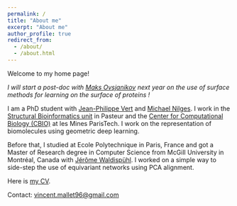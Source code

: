```yaml
---
permalink: /
title: "About me"
excerpt: "About me"
author_profile: true
redirect_from: 
  - /about/
  - /about.html
---
```


Welcome to my home page!

_I will start a post-doc with [Maks Ovsjanikov](https://scholar.google.fr/citations?user=0IsSPNEAAAAJ&hl=en) next year on the use of surface methods for learning on the surface of proteins !_

I am a PhD student with 
[Jean-Philippe Vert](https://scholar.google.fr/citations?user=pqpxh7IAAAAJ&hl=en)
and [Michael Nilges](https://scholar.google.fr/citations?user=FlN-N-EAAAAJ&hl=en). 
I work in the [Structural Bioinformatics unit](https://research.pasteur.fr/en/team/structural-bioinformatics/)
in Pasteur and the [Center for Computational Biology (CBIO)](https://cbio.mines-paristech.fr/) 
at les Mines ParisTech. I work on the representation of biomolecules using geometric deep learning.

Before that, I studied at Ecole Polytechnique in Paris, France and got a Master of Research degree 
in Computer Science from McGill University in Montréal, Canada with 
[Jérôme Waldispühl](https://scholar.google.fr/citations?user=IVZp2gQAAAAJ&hl=en).
I worked on a simple way to side-step the use of equivariant networks using PCA alignment.

Here is [my CV](/files/CV.pdf).

Contact: vincent.mallet96@gmail.com
